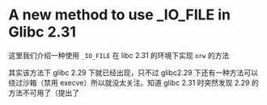 # A new method to use _IO_FILE in Glibc 2.31 

这里我们介绍一种使用 `_IO_FILE` 在 libc 2.31 的环境下实现 `orw` 的方法

其实该方法下 glibc 2.29 下就已经出现，只不过 glibc2.29 下还有一种方法可以绕过沙箱（禁用 execve）所以就没太关注。知道 glibc 2.31 时突然发现 2.29 的方法不可用了（提出了 